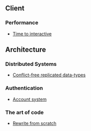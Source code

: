 ## Client

### Performance

+ [Time to interactive](https://philipwalton.com/articles/idle-until-urgent/)

## Architecture

### Distributed Systems

+ [Conflict-free replicated data-types](https://medium.com/@istanbul_techie/a-look-at-conflict-free-replicated-data-types-crdt-221a5f629e7e)

### Authentication

+ [Account system](https://blog.plan99.net/building-account-systems-f790bf5fdbe0)

### The art of code

+ [Rewrite from scratch](https://www.joelonsoftware.com/2000/04/06/things-you-should-never-do-part-i/)
